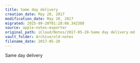 ```yaml
---
title: Same day delivery
creation_date: May 20, 2017
modification_date: May 20, 2017
migrated: 2025-09-20T01:28:08.342388
source: apple-notes-exporter
original_path: iCloud/Notes/2017-05-20-Same day delivery.md
vault_folder: Archive/old-notes
filename_date: 2017-05-20
---
```



Same day delivery 

